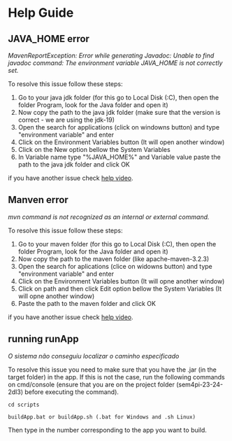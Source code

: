 # Help Guide

## JAVA_HOME error

*MavenReportException: Error while generating Javadoc: Unable to find javadoc command: The environment variable JAVA_HOME is not correctly set.*

To resolve this issue follow these steps:
1. Go to your java jdk folder (for this go to Local Disk (:C), then open the folder Program, look for the Java folder and open it)
2. Now copy the path to the java jdk folder (make sure that the version is correct - we are using the jdk-19)
3. Open the search for applications (click on windowns button) and type "environment variable" and enter
4. Click on the Environment Variables button (It will open another window)
5. Click on the New option bellow the System Variables
6. In Variable name type "%JAVA_HOME%" and Variable value paste the path to the java jdk folder and click OK

if you have another issue check [help video](https://youtu.be/eDjkU9Qq_i4?feature=shared).


## Manven error

*mvn command is not recognized as an internal or external command.*

To resolve this issue follow these steps:
1. Go to your maven folder (for this go to Local Disk (:C), then open the folder Program, look for the Java folder and open it)
2. Now copy the path to the maven folder (like apache-maven-3.2.3)
3. Open the search for aplications (clice on widowns button) and type "environment variable" and enter
4. Click on the Environment Variables button (It will opne another window)
5. Click on path and then click Edit option bellow the System Variables (It will opne another window)
6. Paste the path to the maven folder and click OK

if you have another issue check [help video](https://youtu.be/eDjkU9Qq_i4?feature=shared).

## running runApp

*O sistema não conseguiu localizar o caminho especificado*

To resolve this issue you need to make sure that you have the .jar (in the target folder) in the app.
If this is not the case, run the following commands on cmd/console (ensure that you are on the project folder (sem4pi-23-24-2dl3) before executing the command).

```
cd scripts
```
```
buildApp.bat or buildApp.sh (.bat for Windows and .sh Linux)
```

Then type in the number corresponding to the app you want to build.


